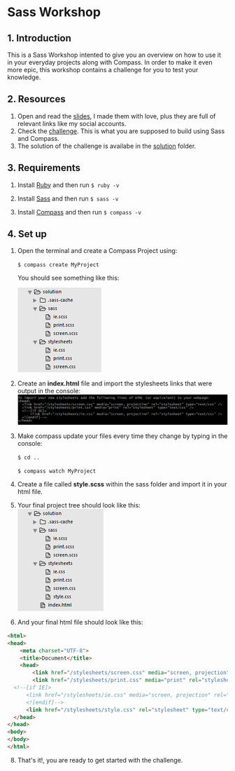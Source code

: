 # Sass Workshop

## 1. Introduction

This is a Sass Workshop intented to give you an overview on how to use it in your everyday projects along with Compass.
In order to make it even more epic, this workshop contains a challenge for you to test your knowledge.


## 2. Resources

1. Open and read the [slides](http://www.juandavidherrera.com/sass/slides), I made them with love, plus they are full of relevant links like my social accounts.
2. Check the [challenge](https://github.com/jdjuan/sass-compass-workshop/blob/master/slides/challenge.png). This is what you are supposed to build using Sass and Compass.
3. The solution of the challenge is availabe in the [solution](https://github.com/jdjuan/sass-compass-workshop/tree/master/solution) folder.


## 3. Requirements

1. Install [Ruby](https://www.ruby-lang.org/en/documentation/installation/#rubyinstaller) and then run `$ ruby -v`

2. Install [Sass](http://sass-lang.com/install) and then run `$ sass -v`

3. Install [Compass](http://compass-style.org/install/) and then run `$ compass -v`


## 4. Set up

1. Open the terminal and create a Compass Project using: 
 
	`$ compass create MyProject`

	You should see something like this:	

	![alt text](https://github.com/jdjuan/sass-compass-workshop/blob/master/slides/images/readme-image2.png "Tree Structure")

2. Create an **index.html** file and import the stylesheets links that were output in the console:
![alt text](https://github.com/jdjuan/sass-compass-workshop/blob/master/slides/images/readme-image.png "Console Links")

3. Make compass update your files every time they change by typing in the console:

	`$ cd ..`<br>

	`$ compass watch MyProject`

5. Create a file called **style.scss** within the sass folder and import it in your html file.

6. Your final project tree should look like this:<br>
![alt text](https://github.com/jdjuan/sass-compass-workshop/blob/master/slides/images/readme-image3.png "Final Tree Structure")


7. And your final html file should look like this:

```HTML
<html>
<head>
	<meta charset="UTF-8">
	<title>Document</title>
	<head>
		<link href="/stylesheets/screen.css" media="screen, projection" rel="stylesheet" type="text/css" />
		<link href="/stylesheets/print.css" media="print" rel="stylesheet" type="text/css" />
  <!--[if IE]>
      <link href="/stylesheets/ie.css" media="screen, projection" rel="stylesheet" type="text/css" />
      <![endif]-->
      <link href="/stylesheets/style.css" rel="stylesheet" type="text/css" />
  </head>
</head>
<body>
</body>
</html>
```

8. That's it!, you are ready to get started with the challenge.